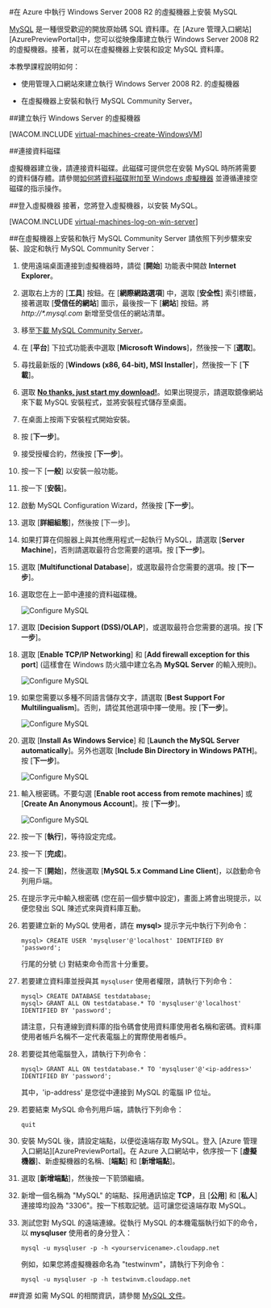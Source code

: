 ﻿<properties urlDisplayName="Install MySQL" pageTitle="在 Azure 中建立執行 MySQL 的虛擬機器 " metaKeywords="Azure virtual machines, Azure Windows Server, Azure installing MySQL, Azure configuring MySQL, Azure databases" description="Create an Azure virtual machine running Windows Server 2008 R2, and then install and configure a MySQL database on the virtual machine." metaCanonical="" services="virtual-machines" documentationCenter="" title="Install MySQL on a virtual machine running Windows Server 2008 R2 in Azure" authors="kathydav" solutions="" manager="timlt" editor="tysonn" />

<tags ms.service="virtual-machines" ms.workload="infrastructure-services" ms.tgt_pltfrm="vm-windows" ms.devlang="na" ms.topic="article" ms.date="10/23/2014" ms.author="kathydav" />


#在 Azure 中執行 Windows Server 2008 R2 的虛擬機器上安裝 MySQL

[MySQL](http://www.mysql.com) 是一種很受歡迎的開放原始碼 SQL 資料庫。在 [Azure 管理入口網站][AzurePreviewPortal]中，您可以從映像庫建立執行 Windows Server 2008 R2 的虛擬機器。接著，就可以在虛擬機器上安裝和設定 MySQL 資料庫。

本教學課程說明如何：

- 使用管理入口網站來建立執行 Windows Server 2008 R2. 的虛擬機器

- 在虛擬機器上安裝和執行 MySQL Community Server。

##建立執行 Windows Server 的虛擬機器

[WACOM.INCLUDE [virtual-machines-create-WindowsVM](../includes/virtual-machines-create-WindowsVM.md)]

##連接資料磁碟

虛擬機器建立後，請連接資料磁碟。此磁碟可提供您在安裝 MySQL 時所將需要的資料儲存體。請參閱[如何將資料磁碟附加至 Windows 虛擬機器](http://azure.microsoft.com/zh-tw/documentation/articles/storage-windows-attach-disk/) 並遵循連接空磁碟的指示操作。

##登入虛擬機器
接著，您將登入虛擬機器，以安裝 MySQL。

[WACOM.INCLUDE [virtual-machines-log-on-win-server](../includes/virtual-machines-log-on-win-server.md)]

##在虛擬機器上安裝和執行 MySQL Community Server
請依照下列步驟來安裝、設定和執行 MySQL Community Server：

1. 使用遠端桌面連接到虛擬機器時，請從 [**開始**] 功能表中開啟 **Internet Explorer**。 

2. 選取右上方的 [**工具**] 按鈕。在 [**網際網路選項**] 中，選取 [**安全性**] 索引標籤，接著選取 [**受信任的網站**] 圖示，最後按一下 [**網站**] 按鈕。將 *http://\*.mysql.com* 新增至受信任的網站清單。

3. 移至[下載 MySQL Community Server][MySQLDownloads]。

4. 在 [**平台**] 下拉式功能表中選取 [**Microsoft Windows**]，然後按一下 [**選取**]。

5. 尋找最新版的 [**Windows (x86, 64-bit), MSI Installer**]，然後按一下 [**下載**]。 

6. 選取 [**No thanks, just start my download!**](或註冊帳戶)。如果出現提示，請選取鏡像網站來下載 MySQL 安裝程式，並將安裝程式儲存至桌面。

7. 在桌面上按兩下安裝程式開始安裝。

8. 按 [**下一步**]。

9. 接受授權合約，然後按 [**下一步**]。

10. 按一下 [**一般**] 以安裝一般功能。

11. 按一下 [**安裝**]。

12. 啟動 MySQL Configuration Wizard，然後按 [**下一步**]。

13. 選取 [**詳細組態**]，然後按 [下一步]。

14. 如果打算在伺服器上與其他應用程式一起執行 MySQL，請選取 [**Server Machine**]，否則請選取最符合您需要的選項。按 [**下一步**]。

15. 選取 [**Multifunctional Database**]，或選取最符合您需要的選項。按 [**下一步**]。

16. 選取您在上一節中連接的資料磁碟機。

	![Configure MySQL][MySQLConfig5]

17. 選取 [**Decision Support (DSS)/OLAP**]，或選取最符合您需要的選項。按 [**下一步**]。

18. 選取 [**Enable TCP/IP Networking**] 和 [**Add firewall exception for this port**] (這樣會在 Windows 防火牆中建立名為 **MySQL Server** 的輸入規則)。

	![Configure MySQL][MySQLConfig7]

19. 如果您需要以多種不同語言儲存文字，請選取 [**Best Support For Multilingualism**]。否則，請從其他選項中擇一使用。按 [**下一步**]。

	![Configure MySQL][MySQLConfig8]

20. 選取 [**Install As Windows Service**] 和 [**Launch the MySQL Server automatically**]。另外也選取 [**Include Bin Directory in Windows PATH**]。按 [**下一步**]。

	![Configure MySQL][MySQLConfig9]

21. 輸入根密碼。不要勾選 [**Enable root access from remote machines**] 或 [**Create An Anonymous Account**]。按 [**下一步**]。

	![Configure MySQL][MySQLConfig10]

22. 按一下 [**執行**]，等待設定完成。

23. 按一下 [**完成**]。

24. 按一下 [**開始**]，然後選取 [**MySQL 5.x Command Line Client**]，以啟動命令列用戶端。

25.  在提示字元中輸入根密碼 (您在前一個步驟中設定)，畫面上將會出現提示，以便您發出 SQL 陳述式來與資料庫互動。

26. 若要建立新的 MySQL 使用者，請在 **mysql>** 提示字元中執行下列命令：

		mysql> CREATE USER 'mysqluser'@'localhost' IDENTIFIED BY 'password';

	行尾的分號 (;) 對結束命令而言十分重要。

27. 若要建立資料庫並授與其 `mysqluser` 使用者權限，請執行下列命令：

		mysql> CREATE DATABASE testdatabase;
		mysql> GRANT ALL ON testdatabase.* TO 'mysqluser'@'localhost' IDENTIFIED BY 'password';

	請注意，只有連線到資料庫的指令碼會使用資料庫使用者名稱和密碼。資料庫使用者帳戶名稱不一定代表電腦上的實際使用者帳戶。

28. 若要從其他電腦登入，請執行下列命令：

		mysql> GRANT ALL ON testdatabase.* TO 'mysqluser'@'<ip-address>' IDENTIFIED BY 'password';

	其中，'ip-address' 是您從中連接到 MySQL 的電腦 IP 位址。
	
29. 若要結束 MySQL 命令列用戶端，請執行下列命令：

		quit

30. 安裝 MySQL 後，請設定端點，以便從遠端存取 MySQL。登入 [Azure 管理入口網站][AzurePreviewPortal]。在 Azure 入口網站中，依序按一下 [**虛擬機器**]、新虛擬機器的名稱、[**端點**] 和 [**新增端點**]。

31. 選取 [**新增端點**]，然後按一下箭頭繼續。
	

32. 新增一個名稱為 "MySQL" 的端點、採用通訊協定 **TCP**，且 [**公用**] 和 [**私人**] 連接埠均設為 "3306"。按一下核取記號。這可讓您從遠端存取 MySQL。
	

33. 測試您對 MySQL 的遠端連線。從執行 MySQL 的本機電腦執行如下的命令，以 **mysqluser** 使用者的身分登入：

		mysql -u mysqluser -p -h <yourservicename>.cloudapp.net

	例如，如果您將虛擬機器命名為 "testwinvm"，請執行下列命令：

		mysql -u mysqluser -p -h testwinvm.cloudapp.net

##資源
如需 MySQL 的相關資訊，請參閱 [MySQL 文件](http://dev.mysql.com/doc/)。

[AzurePortal]: http://manage.windowsazure.com
[MySQLDownloads]: http://www.mysql.com/downloads/mysql/


[MySQLConfig5]: ./media/virtual-machines-mysql-windows-server-2008r2/MySQLConfig5.png
[MySQLConfig7]: ./media/virtual-machines-mysql-windows-server-2008r2/MySQLConfig7.png
[MySQLConfig8]: ./media/virtual-machines-mysql-windows-server-2008r2/MySQLConfig8.png
[MySQLConfig9]: ./media/virtual-machines-mysql-windows-server-2008r2/MySQLConfig9.png
[MySQLConfig10]: ./media/virtual-machines-mysql-windows-server-2008r2/MySQLConfig10.png


<!--HONumber=35.1-->
